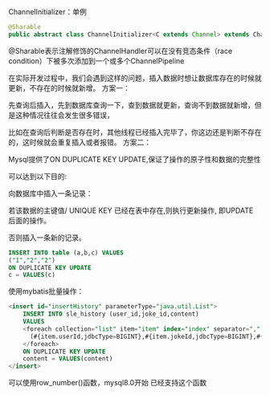 ChannelInitializer：单例

```java
@Sharable
public abstract class ChannelInitializer<C extends Channel> extends ChannelInboundHandlerAdapter
```

@Sharable表示注解修饰的ChannelHandler可以在没有竞态条件（race condition）下被多次添加到一个或多个ChannelPipeline



在实际开发过程中，我们会遇到这样的问题，插入数据时想让数据库存在的时候就更新，不存在的时候就新增。
方案一：

先查询后插入，先到数据库查询一下，查到数据就更新，查询不到数据就新增，但是这种情况往往会发生很多错误，

比如在查询后判断是否存在时，其他线程已经插入完毕了，你这边还是判断不存在的，这时候就会重复插入或者报错。
方案二：

Mysql提供了ON DUPLICATE KEY UPDATE,保证了操作的原子性和数据的完整性

可以达到以下目的:

向数据库中插入一条记录：

若该数据的主键值/ UNIQUE KEY 已经在表中存在,则执行更新操作, 即UPDATE 后面的操作。

否则插入一条新的记录。

```sql
INSERT INTO table (a,b,c) VALUES
("1","2","2")
ON DUPLICATE KEY UPDATE
c = VALUES(c)
```

使用mybatis批量操作：

```sql
<insert id="insertHistory" parameterType="java.util.List">
    INSERT INTO sle_history (user_id,joke_id,content)
    VALUES
    <foreach collection="list" item="item" index="index" separator="," >
      (#{item.userId,jdbcType=BIGINT},#{item.jokeId,jdbcType=BIGINT},#{item.content,jdbcType=VARCHAR})
    </foreach>
    ON DUPLICATE KEY UPDATE
    content = VALUES(content)
</insert>
```

可以使用row_number()函数，mysql8.0开始 已经支持这个函数


